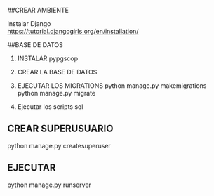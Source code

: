 ##CREAR AMBIENTE

Instalar Django  
https://tutorial.djangogirls.org/en/installation/

##BASE DE DATOS

1. INSTALAR pypgscop

2. CREAR LA BASE DE DATOS

3. EJECUTAR LOS MIGRATIONS
python manage.py makemigrations
python manage.py migrate

4. Ejecutar los scripts sql

## CREAR SUPERUSUARIO

python manage.py createsuperuser

## EJECUTAR
python manage.py runserver
